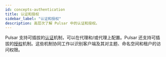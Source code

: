 ```yaml
---
id: concepts-authentication
title: 认证和授权
sidebar_label: "认证和授权"
description: 高层次了解 Pulsar 中的认证和授权。
---
```


Pulsar 支持可插拔的[认证](security-overview.md)机制，可以在代理和/或代理上配置。Pulsar 还支持可插拔的[授权](security-authorization.md)机制。这些机制协同工作以识别客户端及其对主题、命名空间和租户的访问权限。